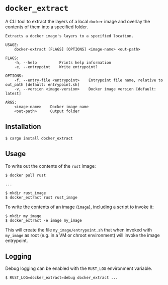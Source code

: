 # `docker_extract`

A CLI tool to extract the layers of a local `docker` image and overlay the contents of them into a specified folder.

```
Extracts a docker image's layers to a specified location.

USAGE:
    docker-extract [FLAGS] [OPTIONS] <image-name> <out-path>

FLAGS:
    -h, --help          Prints help information
    -e, --entrypoint    Write entrypoint?

OPTIONS:
    -f, --entry-file <entrypoint>    Entrypoint file name, relative to out_path [default: entrypoint.sh]
    -v, --version <image-version>    Docker image version [default: latest]

ARGS:
    <image-name>    Docker image name
    <out-path>      Output folder
```

## Installation

```
$ cargo install docker_extract
```

## Usage

To write out the contents of the `rust` image:

```
$ docker pull rust

...

$ mkdir rust_image
$ docker_extract rust rust_image
```

To write the contents of an image (`image`), including a script to invoke it:

```
$ mkdir my_image
$ docker_extract -e image my_image
```

This will create the file `my_image/entrypoint.sh` that when invoked with `my_image` as root (e.g. in a VM or chroot environment) will invoke the image entrypoint.

## Logging

Debug logging can be enabled with the `RUST_LOG` environment variable.

```
$ RUST_LOG=docker_extract=debug docker_extract ...
```
